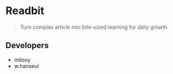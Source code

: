 # Readbit
> Turn complex article into bite-sized learning for daily growth

## Developers
- milooy
- w.hanseul
